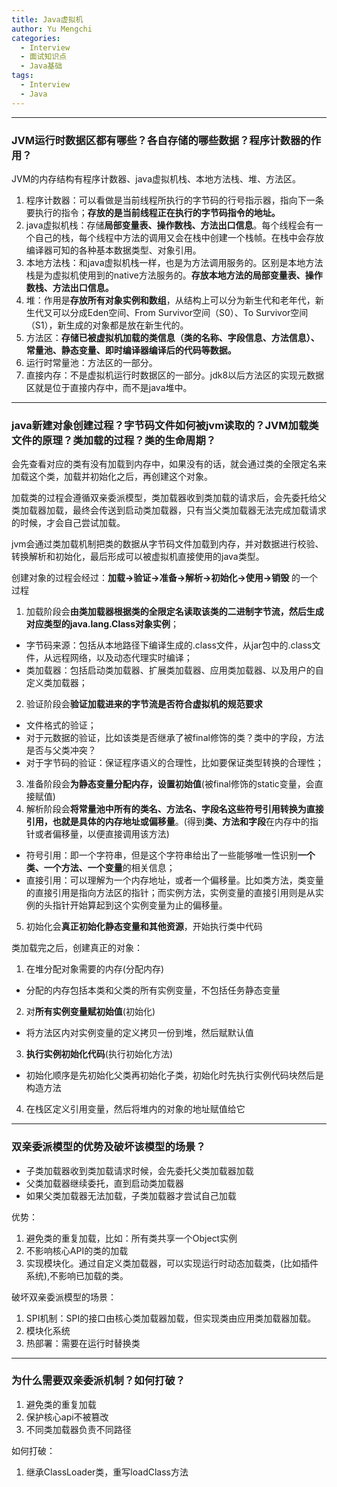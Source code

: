 ```yaml
---
title: Java虚拟机
author: Yu Mengchi
categories:
  - Interview 
  - 面试知识点
  - Java基础
tags:
  - Interview
  - Java
---
```


---
### JVM运行时数据区都有哪些？各自存储的哪些数据？程序计数器的作用？
JVM的内存结构有程序计数器、java虚拟机栈、本地方法栈、堆、方法区。
1. 程序计数器：可以看做是当前线程所执行的字节码的行号指示器，指向下一条要执行的指令；**存放的是当前线程正在执行的字节码指令的地址。**
2. java虚拟机栈：存储**局部变量表、操作数栈、方法出口信息**。每个线程会有一个自己的栈，每个线程中方法的调用又会在栈中创建一个栈帧。在栈中会存放编译器可知的各种基本数据类型、对象引用。
3. 本地方法栈：和java虚拟机栈一样，也是为方法调用服务的。区别是本地方法栈是为虚拟机使用到的native方法服务的。**存放本地方法的局部变量表、操作数栈、方法出口信息。**
4. 堆：作用是**存放所有对象实例和数组**，从结构上可以分为新生代和老年代，新生代又可以分成Eden空间、From Survivor空间（S0）、To Survivor空间（S1），新生成的对象都是放在新生代的。
5. 方法区：**存储已被虚拟机加载的类信息（类的名称、字段信息、方法信息）、常量池、静态变量、即时编译器编译后的代码等数据。**
6. 运行时常量池：方法区的一部分。
7. 直接内存：不是虚拟机运行时数据区的一部分。jdk8以后方法区的实现元数据区就是位于直接内存中，而不是java堆中。

---
### java新建对象创建过程？字节码文件如何被jvm读取的？JVM加载类文件的原理？类加载的过程？类的生命周期？
会先查看对应的类有没有加载到内存中，如果没有的话，就会通过类的全限定名来加载这个类，加载并初始化之后，再创建这个对象。

加载类的过程会遵循双亲委派模型，类加载器收到类加载的请求后，会先委托给父类加载器加载，最终会传送到启动类加载器，只有当父类加载器无法完成加载请求的时候，才会自己尝试加载。

jvm会通过类加载机制把类的数据从字节码文件加载到内存，并对数据进行校验、转换解析和初始化，最后形成可以被虚拟机直接使用的java类型。

创建对象的过程会经过：**加载->验证->准备->解析->初始化->使用->销毁** 的一个过程
1. 加载阶段会**由类加载器根据类的全限定名读取该类的二进制字节流，然后生成对应类型的java.lang.Class对象实例**；
- 字节码来源：包括从本地路径下编译生成的.class文件，从jar包中的.class文件，从远程网络，以及动态代理实时编译；
- 类加载器：包括启动类加载器、扩展类加载器、应用类加载器、以及用户的自定义类加载器；
2. 验证阶段会**验证加载进来的字节流是否符合虚拟机的规范要求**
- 文件格式的验证；
- 对于元数据的验证，比如该类是否继承了被final修饰的类？类中的字段，方法是否与父类冲突？
- 对于字节码的验证：保证程序语义的合理性，比如要保证类型转换的合理性；
3. 准备阶段会**为静态变量分配内存，设置初始值**(被final修饰的static变量，会直接赋值)
4. 解析阶段会**将常量池中所有的类名、方法名、字段名这些符号引用转换为直接引用，也就是具体的内存地址或偏移量**。(得到**类、方法和字段**在内存中的指针或者偏移量，以便直接调用该方法)
- 符号引用：即一个字符串，但是这个字符串给出了一些能够唯一性识别**一个类、一个方法、一个变量**的相关信息；
- 直接引用：可以理解为一个内存地址，或者一个偏移量。比如类方法，类变量的直接引用是指向方法区的指针；而实例方法，实例变量的直接引用则是从实例的头指针开始算起到这个实例变量为止的偏移量。
5. 初始化会**真正初始化静态变量和其他资源**，开始执行类中代码

类加载完之后，创建真正的对象：
1. 在堆分配对象需要的内存(分配内存)
- 分配的内存包括本类和父类的所有实例变量，不包括任务静态变量
2. 对**所有实例变量赋初始值**(初始化)
- 将方法区内对实例变量的定义拷贝一份到堆，然后赋默认值
3. **执行实例初始化代码**(执行初始化方法)
- 初始化顺序是先初始化父类再初始化子类，初始化时先执行实例代码块然后是构造方法
4. 在栈区定义引用变量，然后将堆内的对象的地址赋值给它

---
### 双亲委派模型的优势及破坏该模型的场景？
- 子类加载器收到类加载请求时候，会先委托父类加载器加载
- 父类加载器继续委托，直到启动类加载器
- 如果父类加载器无法加载，子类加载器才尝试自己加载

优势：
1. 避免类的重复加载，比如：所有类共享一个Object实例
2. 不影响核心API的类的加载
3. 实现模块化。通过自定义类加载器，可以实现运行时动态加载类，(比如插件系统),不影响已加载的类。

破坏双亲委派模型的场景：
1. SPI机制：SPI的接口由核心类加载器加载，但实现类由应用类加载器加载。
2. 模块化系统
3. 热部署：需要在运行时替换类

---
### 为什么需要双亲委派机制？如何打破？
1. 避免类的重复加载
2. 保护核心api不被篡改
3. 不同类加载器负责不同路径

如何打破：
1. 继承ClassLoader类，重写loadClass方法
